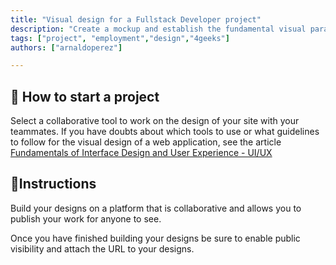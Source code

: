 ```yaml
---
title: "Visual design for a Fullstack Developer project"
description: "Create a mockup and establish the fundamental visual parameters that will guide the development of your fullstack web application."
tags: ["project", "employment","design","4geeks"]
authors: ["arnaldoperez"]

---
```


<onlyfor saas="true" withBanner="true">

## 🌱 How to start a project

Select a collaborative tool to work on the design of your site with your teammates. If you have doubts about which tools to use or what guidelines to follow for the visual design of a web application, see the article [Fundamentals of Interface Design and User Experience - UI/UX](https://4geeks.com/lesson/uiux-design-interface-user-experience)

</onlyfor>

## 📝Instructions

Build your designs on a platform that is collaborative and allows you to publish your work for anyone to see.

Once you have finished building your designs be sure to enable public visibility and attach the URL to your designs.
